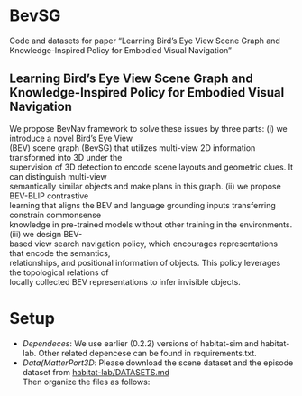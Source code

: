 # BevSG
Code and datasets for paper “Learning Bird’s Eye View Scene Graph and Knowledge-Inspired Policy for Embodied Visual Navigation”

## Learning Bird’s Eye View Scene Graph and Knowledge-Inspired Policy for Embodied Visual Navigation
We propose BevNav framework to solve these issues by three parts: (i) we introduce a novel Bird’s Eye View  
(BEV) scene graph (BevSG) that utilizes multi-view 2D information transformed into 3D under the  
supervision of 3D detection to encode scene layouts and geometric clues. It can distinguish multi-view  
semantically similar objects and make plans in this graph. (ii) we propose BEV-BLIP contrastive  
learning that aligns the BEV and language grounding inputs transferring constrain commonsense  
knowledge in pre-trained models without other training in the environments. (iii) we design BEV-  
based view search navigation policy, which encourages representations that encode the semantics,  
relationships, and positional information of objects. This policy leverages the topological relations of  
locally collected BEV representations to infer invisible objects.    

# Setup
- *Dependeces*: We use earlier (0.2.2) versions of habitat-sim and habitat-lab. Other related depencese can be found in requirements.txt.  
- *Data(MatterPort3D*: Please download the scene dataset and the episode dataset from [habitat-lab/DATASETS.md](https://github.com/facebookresearch/habitat-sim/blob/main/DATASETS.md#matterport3d-mp3d-dataset)  
Then organize the files as follows:
